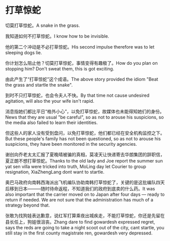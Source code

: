 # 打草惊蛇

<p><span class="chinese">切莫打草惊蛇。</span><span class="english">A snake in the grass.</span></p>

<p><span class="chinese">我知道如何不打草惊蛇。</span><span class="english">I know how to be invisible.</span></p>

<p><span class="chinese">他的第二个冲动是不必打草惊蛇。</span><span class="english">His second impulse therefore was to let sleeping dogs lie.</span></p>

<p><span class="chinese">你计划怎么阻止他？切莫打草惊蛇，事情变得有趣极了。</span><span class="english">How do you plan on stopping him? Don't sweat them, this is got exciting.</span></p>

<p><span class="chinese">由此产生了“打草惊蛇”这个成语。</span><span class="english">The above story provided the idiom "Beat the grass and startle the snake".</span></p>

<p><span class="chinese">到时不只打草惊蛇，也会令夫人不快。</span><span class="english">By that time not cause undesired agitation, will also the your wife isn't rapid.</span></p>

<p><span class="chinese">消息指她们都比平日“格外小心”，以免打草惊蛇，故媒体也未能得知她们的身份。</span><span class="english">News that they are usual "be careful", so as not to arouse his suspicions, so the media also failed to learn their identities.</span></p>

<p><span class="chinese">但这些人的家人没有受到盘问，以免打草惊蛇，他们都已经在安全机构监控之下。</span><span class="english">But these people's family has not been questioned, so as not to arouse his suspicions, they have been monitored in the security agencies.</span></p>

<p><span class="chinese">谢创向乔老太太汇报了夏晚晴被骗的真相，莫凌天让快递寄去华朗集团的辞职信，夏正朗不想打草惊蛇。</span><span class="english">Thanks to the old lady and Joe report the summer sun yat sen villa were tricked into truth, MoLing day let Courier to group resignation, XiaZhengLang dont want to startle.</span></p>

<p><span class="chinese">奥巴马政府向南韩西海派出飞机编队协助南韩打草惊蛇了，关键的是这批编队四天后移到日本———随时待命返程，不知道我们的政府到底卖的什么药。</span><span class="english">It was also important that the carrier moved on to Japan after four days — ready to return if needed. We are not sure that the administration has much of a strategy beyond that.</span></p>

<p><span class="chinese">张敢为找狗娃表达歉意，说红军打算乘夜出城疾走，不能打草惊蛇，你还是先留在县长任上，狗娃很沮丧。</span><span class="english">Zhang dare to find gowardesh expressed regret, says the reds are going to take a night scoot out of the city, cant startle, you still stay in the first county magistrate ren, gowardesh very depressed.</span></p>

